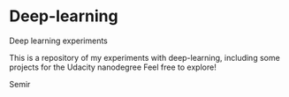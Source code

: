 # Deep-learning
Deep learning experiments

This is a repository of my experiments with deep-learning, including some projects for the Udacity nanodegree
Feel free to explore!

Semir

